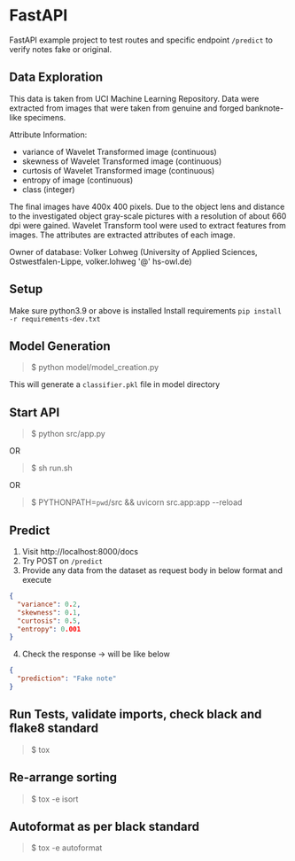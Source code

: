 # FastAPI

FastAPI example project to test routes and specific endpoint `/predict` to verify notes fake or original.

## Data Exploration

This data is taken from UCI Machine Learning Repository. Data were extracted from images that were taken from genuine and forged banknote-like specimens.

Attribute Information:
* variance of Wavelet Transformed image (continuous)
* skewness of Wavelet Transformed image (continuous)
* curtosis of Wavelet Transformed image (continuous)
* entropy of image (continuous)
* class (integer)

The final images have 400x 400 pixels. Due to the object lens and distance to the investigated object gray-scale pictures with a resolution of about 660 dpi were gained. Wavelet Transform tool were used to extract features from images. The attributes are extracted attributes of each image.

Owner of database: Volker Lohweg (University of Applied Sciences, Ostwestfalen-Lippe, volker.lohweg '@' hs-owl.de)

## Setup

Make sure python3.9 or above is installed
Install requirements `pip install -r requirements-dev.txt`

## Model Generation

> $ python model/model_creation.py

This will generate a `classifier.pkl` file in model directory

## Start API

> $ python src/app.py

OR
> $ sh run.sh

OR
> $ PYTHONPATH=`pwd`/src && uvicorn src.app:app --reload

## Predict

1. Visit http://localhost:8000/docs
2. Try POST on `/predict`
3. Provide any data from the dataset as request body in below format and execute
```json
{
  "variance": 0.2,
  "skewness": 0.1,
  "curtosis": 0.5,
  "entropy": 0.001
}
```
4. Check the response -> will be like below
```json
{
  "prediction": "Fake note"
}
```

## Run Tests, validate imports, check black and flake8 standard

> $ tox

## Re-arrange sorting

> $ tox -e isort

## Autoformat as per black standard

> $ tox -e autoformat


